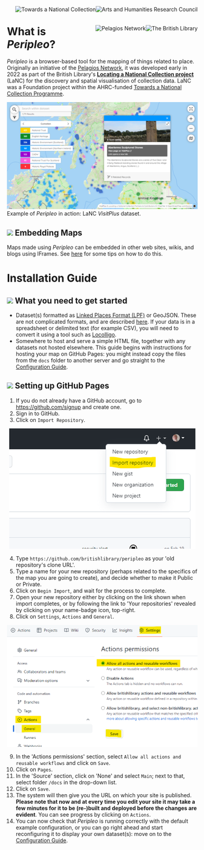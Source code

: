

[<img title="Arts and Humanities Research Council" src="https://britishlibrary.github.io/locating-a-national-collection/graphics/UKRI-logo.png" height="50" align="right">](https://www.ukri.org/)
[<img title="Towards a National Collection" src="https://britishlibrary.github.io/locating-a-national-collection/graphics/TaNC-logo.png" height="50" align="right">](https://www.nationalcollection.org.uk/)
[<img title="The British Library" src="https://britishlibrary.github.io/locating-a-national-collection/graphics/BL.svg" height="50" align="right">](https://www.bl.uk/)
[<img title="Pelagios Network" src="https://github.com/britishlibrary/peripleo-lanc/blob/5e65ec35bfb0389bdc790d235898459c13a3abda/logos/pelagios.svg" height="50" align="right">](https://pelagios.org/)
# What is *Peripleo*?

*Peripleo* is a browser-based tool for the mapping of things related to place. Originally an initiative of the [Pelagios Network](https://pelagios.org/), it was developed early in 2022 as part of the British Library's [**Locating a National Collection project**](https://britishlibrary.github.io/locating-a-national-collection/) (LaNC) for the discovery and spatial visualisation of collection data. LaNC was a Foundation project within the AHRC-funded [Towards a National Collection Programme](https://www.nationalcollection.org.uk/).


[<img title="LaNC 'VisitPlus' dataset visualised in Peripleo Mapping Software" src="./VisitPlus-screenshot.png">]([https://www.bl.uk/](https://britishlibrary.github.io/locating-a-national-collection/VisitPlus.html))
Example of *Peripleo* in action: LaNC *VisitPlus* dataset.

## [<img src="https://github.com/britishlibrary/peripleo-lanc/blob/5e65ec35bfb0389bdc790d235898459c13a3abda/logos/pelagios.svg" height="20">](#) Embedding Maps

Maps made using *Peripleo* can be embedded in other web sites, wikis, and blogs using IFrames. See [here](./Configuration-Guide.md#embedding-your-map) for some tips on how to do this.

# Installation Guide

## [<img src="https://github.com/britishlibrary/peripleo-lanc/blob/5e65ec35bfb0389bdc790d235898459c13a3abda/logos/pelagios.svg" height="20">](#) What you need to get started

* Dataset(s) formatted as [Linked Places Format (LPF)](https://github.com/LinkedPasts/linked-places-format/blob/master/README.md) or GeoJSON. These are not complicated formats, and are described [here](./json-and-the-archonauts.md). If your data is in a spreadsheet or delimited text (for example CSV), you will need to convert it using a tool such as [Locolligo](https://github.com/docuracy/Locolligo/blob/main/README.md).
* Somewhere to host and serve a simple HTML file, together with any datasets not hosted elsewhere. This guide begins with instructions for hosting your map on GitHub Pages: you might instead copy the files from the `docs` folder to another server and go straight to the [Configuration Guide](./Configuration-Guide.md).

## [<img src="https://github.com/britishlibrary/peripleo-lanc/blob/5e65ec35bfb0389bdc790d235898459c13a3abda/logos/pelagios.svg" height="20">](#) Setting up GitHub Pages

1. If you do not already have a GitHub account, go to https://github.com/signup and create one.
2. Sign in to GitHub.
3. Click on `Import Repository`.
<p align="center" width="100%">
    <img title="Import Repository" src="./guide-images/gh-import-repository.png" />
</p>

4. Type `https://github.com/britishlibrary/peripleo` as your 'old repository's clone URL'.
5. Type a name for your new repository (perhaps related to the specifics of the map you are going to create), and decide whether to make it Public or Private.
6. Click on `Begin Import`, and wait for the process to complete.
7. Open your new repository either by clicking on the link shown when import completes, or by following the link to 'Your repositories' revealed by clicking on your name-badge icon, top-right.
8. Click on `Settings`, `Actions` and `General`.
<p align="center" width="100%">
    <img title="Settings - Actions - General" src="./guide-images/gh-settings-actions-general.png" />
</p>

9. In the 'Actions permissions' section, select `Allow all actions and reusable workflows` and click on `Save`.
10. Click on `Pages`.
11. In the 'Source' section, click on 'None' and select `Main`; next to that, select folder `/docs` in the drop-down list.
12. Click on `Save`.
13. The system will then give you the URL on which your site is published. **Please note that now and at every time you edit your site it may take a few minutes for it to be (re-)built and deployed before the changes are evident**. You can see progress by clicking on `Actions`. 
14. You can now check that *Peripleo* is running correctly with the default example configuration, or you can go right ahead and start reconfiguring it to display your own dataset(s): move on to the [Configuration Guide](./Configuration-Guide.md).
